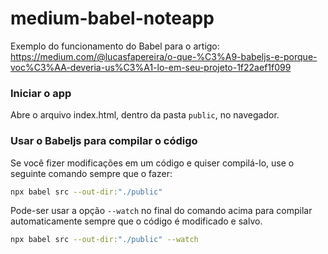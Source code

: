 # medium-babel-noteapp
Exemplo do funcionamento do Babel para o artigo: https://medium.com/@lucasfapereira/o-que-%C3%A9-babeljs-e-porque-voc%C3%AA-deveria-us%C3%A1-lo-em-seu-projeto-1f22aef1f099

### Iniciar o app

Abre o arquivo index.html, dentro da pasta `public`, no navegador.

### Usar o Babeljs para compilar o código

Se você fizer modificações em um código e quiser compilá-lo, use o seguinte comando sempre que o fazer:
```sh
npx babel src --out-dir:"./public"
```
Pode-ser usar a opção `--watch` no final do comando acima para compilar automaticamente sempre que o código é modificado e salvo.
```sh
npx babel src --out-dir:"./public" --watch
```
